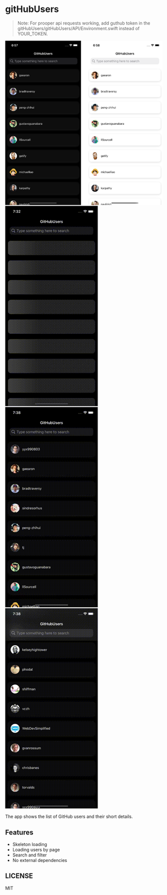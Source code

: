 # gitHubUsers


> Note: For prooper api requests working, add guthub token in the gitHubUsers/gitHubUsers/API/Environment.swift instead of YOUR_TOKEN.


![Screenshots](./Screenshots.png)
![Gif](./1.gif)![Gif](./2.gif)![Gif](./3.gif)


The app shows the list of GitHub users and their short details.

## Features

- Skeleton loading
- Loading users by page
- Search and filter
- No external dependencies

## LICENSE

MIT
